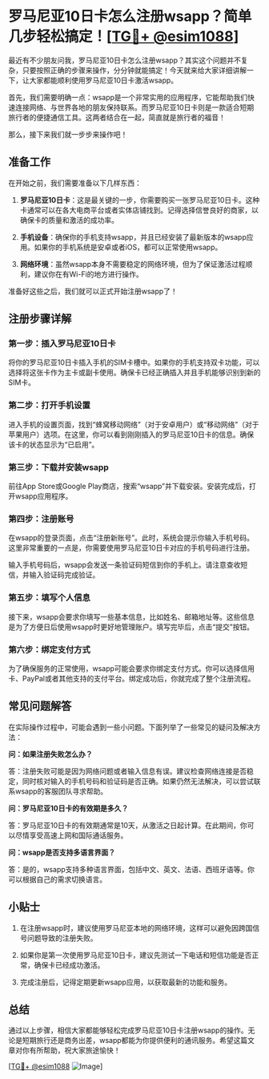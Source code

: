 # 罗马尼亚10日卡怎么注册wsapp？简单几步轻松搞定！[[TG💪+ @esim1088](https://t.me/s/esim1088)]

最近有不少朋友问我，罗马尼亚10日卡怎么注册wsapp？其实这个问题并不复杂，只要按照正确的步骤来操作，分分钟就能搞定！今天就来给大家详细讲解一下，让大家都能顺利使用罗马尼亚10日卡激活wsapp。

首先，我们需要明确一点：wsapp是一个非常实用的应用程序，它能帮助我们快速连接网络、与世界各地的朋友保持联系。而罗马尼亚10日卡则是一款适合短期旅行者的便捷通信工具。这两者结合在一起，简直就是旅行者的福音！

那么，接下来我们就一步步来操作吧！

## 准备工作

在开始之前，我们需要准备以下几样东西：

1. **罗马尼亚10日卡**：这是最关键的一步，你需要购买一张罗马尼亚10日卡。这种卡通常可以在各大电商平台或者实体店铺找到。记得选择信誉良好的商家，以确保卡的质量和激活的成功率。
   
2. **手机设备**：确保你的手机支持wsapp，并且已经安装了最新版本的wsapp应用。如果你的手机系统是安卓或者iOS，都可以正常使用wsapp。

3. **网络环境**：虽然wsapp本身不需要稳定的网络环境，但为了保证激活过程顺利，建议你在有Wi-Fi的地方进行操作。

准备好这些之后，我们就可以正式开始注册wsapp了！

## 注册步骤详解

### 第一步：插入罗马尼亚10日卡

将你的罗马尼亚10日卡插入手机的SIM卡槽中。如果你的手机支持双卡功能，可以选择将这张卡作为主卡或副卡使用。确保卡已经正确插入并且手机能够识别到新的SIM卡。

### 第二步：打开手机设置

进入手机的设置页面，找到“蜂窝移动网络”（对于安卓用户）或“移动网络”（对于苹果用户）选项。在这里，你可以看到刚刚插入的罗马尼亚10日卡的信息。确保该卡的状态显示为“已启用”。

### 第三步：下载并安装wsapp

前往App Store或Google Play商店，搜索“wsapp”并下载安装。安装完成后，打开wsapp应用程序。

### 第四步：注册账号

在wsapp的登录页面，点击“注册新账号”。此时，系统会提示你输入手机号码。这里非常重要的一点是，你需要使用罗马尼亚10日卡对应的手机号码进行注册。

输入手机号码后，wsapp会发送一条验证码短信到你的手机上。请注意查收短信，并输入验证码完成验证。

### 第五步：填写个人信息

接下来，wsapp会要求你填写一些基本信息，比如姓名、邮箱地址等。这些信息是为了方便日后使用wsapp时更好地管理账户。填写完毕后，点击“提交”按钮。

### 第六步：绑定支付方式

为了确保服务的正常使用，wsapp可能会要求你绑定支付方式。你可以选择信用卡、PayPal或者其他支持的支付平台。绑定成功后，你就完成了整个注册流程。

## 常见问题解答

在实际操作过程中，可能会遇到一些小问题。下面列举了一些常见的疑问及解决方法：

**问：如果注册失败怎么办？**

答：注册失败可能是因为网络问题或者输入信息有误。建议检查网络连接是否稳定，同时核对输入的手机号码和验证码是否正确。如果仍然无法解决，可以尝试联系wsapp的客服团队寻求帮助。

**问：罗马尼亚10日卡的有效期是多久？**

答：罗马尼亚10日卡的有效期通常是10天，从激活之日起计算。在此期间，你可以尽情享受高速上网和国际通话服务。

**问：wsapp是否支持多语言界面？**

答：是的，wsapp支持多种语言界面，包括中文、英文、法语、西班牙语等。你可以根据自己的需求切换语言。

## 小贴士

1. 在注册wsapp时，建议使用罗马尼亚本地的网络环境，这样可以避免因跨国信号问题导致的注册失败。

2. 如果你是第一次使用罗马尼亚10日卡，建议先测试一下电话和短信功能是否正常，确保卡已经成功激活。

3. 完成注册后，记得定期更新wsapp应用，以获取最新的功能和服务。

## 总结

通过以上步骤，相信大家都能够轻松完成罗马尼亚10日卡注册wsapp的操作。无论是短期旅行还是商务出差，wsapp都能为你提供便利的通讯服务。希望这篇文章对你有所帮助，祝大家旅途愉快！

[[TG💪+ @esim1088](https://t.me/s/esim1088) ![Image](https://i.postimg.cc/4NQfJmqS/Snipaste-2025-05-13-00-14-12.png)]